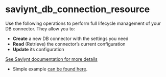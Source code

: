 # saviynt_db_connection_resource

Use the following operations to perform full lifecycle management of your DB connector. They allow you to:

- **Create** a new DB connector with the settings you need  
- **Read** (Retrieve) the connector’s current configuration  
- **Update** its configuration

[See Saviynt documentation for more details](https://docs.saviyntcloud.com/bundle/EIC-Admin-v24x/page/Content/Chapter04-Application-Management-and-Onboarding/Onboard-Manage-App-v2022/DB-Application-Settings.htm)

- Simple example [can be found here](./resource.tf).
